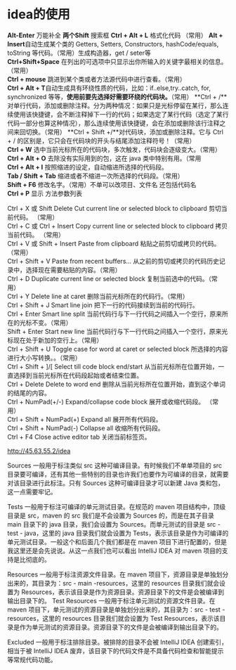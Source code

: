 # idea的使用 #
**Alt-Enter**	万能补全
**两个Shift** 搜索框
**Ctrl + Alt + L** 格式化代码 （常用） 
**Alt + Insert**自动生成某个类的 Getters, Setters, Constructors, hashCode/equals, toString 等代码。（常用）生成构造器，get / seter等  
**Ctrl+Shift+Space** 在列出的可选项中只显示出你所输入的关键字最相关的信息。（常用）  
**Ctrl + mouse** 跳进到某个类或者方法源代码中进行查看。（常用）  
**Ctrl + Alt + T**自动生成具有环绕性质的代码，比如：if..else,try..catch, for, synchronized 等等，**使用前要先选择好需要环绕的代码块。**（常用）
**Ctrl + /**对单行代码，添加或删除注释。分为两种情况：如果只是光标停留在某行，那么连续使用该快捷键，会不断注释掉下一行的代码；如果选定了某行代码（选定了某行代码一部分也算这种情况），那么连续使用该快捷键，会在添加或删除该行注释之间来回切换。（常用）
**Ctrl + Shift +/**对代码块，添加或删除注释。它与 Ctrl + / 的区别是，它只会在代码块的开头与结尾添加注释符号！（常用）  
**Ctrl + W**	选中当前光标所在的代码块，多次触发，代码块会逐级变大。（常用）  
**Ctrl + Alt + O** 去除没有实际用到的包，这在 java 类中特别有用。（常用  
**Ctrl + Alt + I**	按照缩进的设定，自动缩进所选择的代码段。  
**Tab / Shift + Tab** 缩进或者不缩进一次所选择的代码段。（常用）  
**Shift + F6**		修改名字。（常用）不单可以改项目、文件名 还包括代码名  
**Ctrl + P** 显示 方法参数列表  


  


 
 
  
Ctrl + X 或 Shift Delete	Cut current line or selected block to clipboard	剪切当前代码。 （常用）  
Ctrl + C 或 Ctrl + Insert	Copy current line or selected block to clipboard	拷贝当前代码。 （常用）  
Ctrl + V 或 Shift + Insert	Paste from clipboard	粘贴之前剪切或拷贝的代码。（常用）  
Ctrl + Shift + V	Paste from recent buffers…	从之前的剪切或拷贝的代码历史记录中，选择现在需要粘贴的内容。（常用）    
Ctrl + D	Duplicate current line or selected block	复制当前选中的代码。（常用）    
Ctrl + Y	Delete line at caret	删除当前光标所在的代码行。（常用）    
Ctrl + Shift + J	Smart line join	把下一行的代码接续到当前的代码行。  
Ctrl + Enter	Smart line split	当前代码行与下一行代码之间插入一个空行，原来所在的光标不变。（常用）  
Shift + Enter	Start new line	当前代码行与下一行代码之间插入一个空行，原来光标现在处于新加的空行上。（常用）  
Ctrl + Shift + U	Toggle case for word at caret or selected block	所选择的内容进行大小写转换。。（常用）  
Ctrl + Shift + ]/[	Select till code block end/start	从当前光标所在位置开始，一直选择到当前光标所在代码段起始或者结束位置。  
Ctrl + Delete	Delete to word end	删除从当前光标所在位置开始，直到这个单词的结尾的内容。  
Ctrl + NumPad(+/-)	Expand/collapse code block	展开或收缩代码段。 （常用）  
Ctrl + Shift + NumPad(+)	Expand all	展开所有代码段。  
Ctrl + Shift + NumPad(-)	Collapse all	收缩所有代码段。  
Ctrl + F4	Close active editor tab	关闭当前标签页。  











http://45.63.55.2/idea

Sources 一般用于标注类似 src 这种可编译目录。有时候我们不单单项目的 src 目录要可编译，还有其他一些特别的目录也许我们也要作为可编译的目录，就需要对该目录进行此标注。只有 Sources 这种可编译目录才可以新建 Java 类和包，这一点需要牢记。



Tests 一般用于标注可编译的单元测试目录。在规范的 maven 项目结构中，顶级目录是 src，maven 的 src 我们是不会设置为 Sources 的，而是在其子目录 main 目录下的 java 目录，我们会设置为 Sources。而单元测试的目录是 src - test - java，这里的 java 目录我们就会设置为 Tests，表示该目录是作为可编译的单元测试目录。一般这个和后面几个我们都是在 maven 项目下进行配置的，但是我这里还是会先说说。从这一点我们也可以看出 IntelliJ IDEA 对 maven 项目的支持是比彻底的。


Resources 一般用于标注资源文件目录。在 maven 项目下，资源目录是单独划分出来的，其目录为：src - main -resources，这里的 resources 目录我们就会设置为 Resources，表示该目录是作为资源目录。资源目录下的文件是会被编译到输出目录下的。
Test Resources 一般用于标注单元测试的资源文件目录。在 maven 项目下，单元测试的资源目录是单独划分出来的，其目录为：src - test -resources，这里的 resources 目录我们就会设置为 Test Resources，表示该目录是作为单元测试的资源目录。资源目录下的文件是会被编译到输出目录下的。


Excluded 一般用于标注排除目录。被排除的目录不会被 IntelliJ IDEA 创建索引，相当于被 IntelliJ IDEA 废弃，该目录下的代码文件是不具备代码检查和智能提示等常规代码功能。